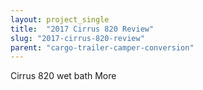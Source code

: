 ```yaml
---
layout: project_single
title:  "2017 Cirrus 820 Review"
slug: "2017-cirrus-820-review"
parent: "cargo-trailer-camper-conversion"
---
```

Cirrus 820 wet bath More